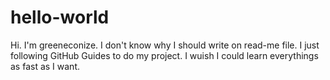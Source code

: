 # hello-world

Hi. I'm greeneconize.
I don't know why I should write on read-me file. I just following GitHub Guides to do my project.
I wuish I could learn everythings as fast as I want.
